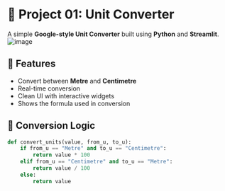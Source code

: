 # 📏 Project 01: Unit Converter

A simple **Google-style Unit Converter** built using **Python** and **Streamlit**.
![image](https://github.com/user-attachments/assets/1f98f36d-55b7-4edc-8739-0cccd7543fc6)

## 🚀 Features
- Convert between **Metre** and **Centimetre**
- Real-time conversion
- Clean UI with interactive widgets
- Shows the formula used in conversion

## 🔁 Conversion Logic
```python
def convert_units(value, from_u, to_u):
    if from_u == "Metre" and to_u == "Centimetre":
        return value * 100
    elif from_u == "Centimetre" and to_u == "Metre":
        return value / 100
    else:
        return value
